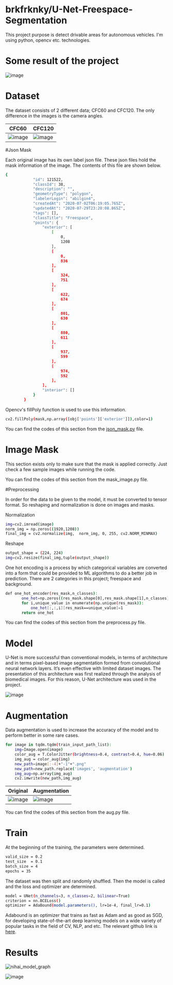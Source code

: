 # brkfrknky/U-Net-Freespace-Segmentation
This project purpose is detect drivable areas for autonomous vehicles. I'm using python, opencv etc. technologies.

# Some result of the project

![image](https://user-images.githubusercontent.com/76915533/128061835-99ad8ed9-b356-4d05-b969-cc75d4d57415.png)


# Dataset

The dataset consists of 2 different data; CFC60 and CFC120. The only difference in the images is the camera angles.

| CFC60 | CFC120 |
| ------ | ------ |
| ![image](https://user-images.githubusercontent.com/76915533/129486236-2a8fee85-03fc-470b-98ac-acdd4e7ea2d6.png) | ![image](https://user-images.githubusercontent.com/76915533/129486241-bb11481f-4a4d-4eab-be08-2e32c28e0e48.png) |

#Json Mask

Each original image has its own label json file. These json files hold the mask information of the image. The contents of this file are shown below.

```sh
{
            "id": 121522,
            "classId": 38,
            "description": "",
            "geometryType": "polygon",
            "labelerLogin": "abilgin4",
            "createdAt": "2020-07-02T06:19:05.765Z",
            "updatedAt": "2020-07-29T23:20:08.865Z",
            "tags": [],
            "classTitle": "Freespace",
            "points": {
                "exterior": [
                    [
                        0,
                        1208
                    ],
                    [
                        0,
                        836
                    ],
                    [
                        324,
                        751
                    ],
                    [
                        622,
                        674
                    ],
                    [
                        801,
                        630
                    ],
                    [
                        880,
                        611
                    ],
                    [
                        937,
                        599
                    ],
                    [
                        974,
                        592
                    ],                       
                ],
                "interior": []
            }
        }
```

Opencv's fillPoly function is used to use this information.

```sh
cv2.fillPoly(mask,np.array([obj['points']['exterior']]),color=1)
```
You can find the codes of this section from the [json_mask.py](https://github.com/brkfrknky/brkfrknky-U-Net-Freespace-Segmentation/blob/main/src/json_mask.py) file.

# Image Mask

This section exists only to make sure that the mask is applied correctly. Just check a few sample images while running the code.

You can find the codes of this section from the mask_image.py file.

#Preprocessing

In order for the data to be given to the model, it must be converted to tensor format. So reshaping and normalization is done on images and masks.

Normalization
```sh
img=cv2.imread(image) 
norm_img = np.zeros((1920,1208))
final_img = cv2.normalize(img,  norm_img, 0, 255, cv2.NORM_MINMAX)
```
Reshape
```sh
output_shape = (224, 224)
img=cv2.resize(final_img,tuple(output_shape))
```

One hot encoding is a process by which categorical variables are converted into a form that could be provided to ML algorithms to do a better job in prediction. There are 2 categories in this project; freespace and background. 

```sh
def one_hot_encoder(res_mask,n_classes):       
       one_hot=np.zeros((res_mask.shape[0],res_mask.shape[1],n_classes),dtype=np.int)
       for i,unique_value in enumerate(np.unique(res_mask)):
           one_hot[:,:,i][res_mask==unique_value]=1
       return one_hot
 ```
 
 You can find the codes of this section from the preprocess.py file.
 
 
 # Model

U-Net is more successful than conventional models, in terms of architecture and in terms pixel-based image segmentation formed from convolutional neural network layers. It’s even effective with limited dataset images. The presentation of this architecture was first realized through the analysis of biomedical images. For this reason, U-Net architecture was used in the project.

![image](https://user-images.githubusercontent.com/76915533/129893959-bf9733c7-db7d-404d-9eea-16bd2a2362e3.jpg)


# Augmentation

Data augmentation is used to increase the accuracy of the model and to perform better in some rare cases.

```sh
for image in tqdm.tqdm(train_input_path_list):
    img=Image.open(image)
    color_aug = T.ColorJitter(brightness=0.4, contrast=0.4, hue=0.06)
    img_aug = color_aug(img)
    new_path=image[:-4]+"-1"+".png"
    new_path=new_path.replace('images', 'augmentation')
    img_aug=np.array(img_aug)
    cv2.imwrite(new_path,img_aug)
 ```
 
 | Original | Augmentation |
| ------ | ------ |
| ![image](https://user-images.githubusercontent.com/76915533/129894490-f754fdef-10c4-48b6-b834-3395a97d6325.png) | ![image](https://user-images.githubusercontent.com/76915533/129894509-fc05e168-75e9-4d80-9952-2cef637518c5.png) |

 You can find the codes of this section from the aug.py file.

# Train

At the beginning of the training, the parameters were determined.

```sh
valid_size = 0.2
test_size  = 0.1
batch_size = 4
epochs = 35
```

The dataset was then split and randomly shuffled. Then the model is called and the loss and optimizer are determined.

```sh
model = UNet(n_channels=3, n_classes=2, bilinear=True)
criterion = nn.BCELoss()
optimizer = AdaBound(model.parameters(), lr=1e-4, final_lr=0.1)
```

Adabound is an optimizer that trains as fast as Adam and as good as SGD, for developing state-of-the-art deep learning models on a wide variety of popular tasks in the field of CV, NLP, and etc. The relevant github link is [here](https://github.com/Luolc/AdaBound).

# Results

![nihai_model_graph](https://user-images.githubusercontent.com/76915533/129896325-1b63ea43-4920-4f59-afd4-3bdbb841835d.png)


![image](https://user-images.githubusercontent.com/76915533/129897634-ce3e4a49-9e95-4318-b5d1-6063ff51d6f2.png)
